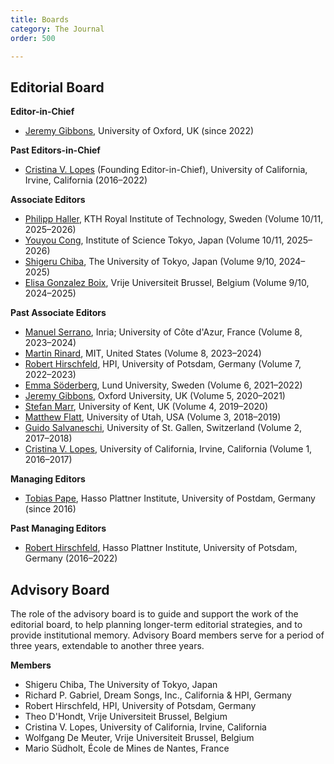 ```yaml
---
title: Boards
category: The Journal
order: 500

---
```

## Editorial Board

**Editor-in-Chief**

* [Jeremy Gibbons](https://www.cs.ox.ac.uk/people/jeremy.gibbons/), University of Oxford, UK (since 2022)

**Past Editors-in-Chief**

* [Cristina V. Lopes](http://www.ics.uci.edu/~lopes) (Founding Editor-in-Chief), University of California, Irvine, California (2016–2022)

**Associate Editors**

* [Philipp Haller](https://people.kth.se/~phaller/), KTH Royal Institute of Technology, Sweden (Volume 10/11, 2025–2026)
* [Youyou Cong](https://prg.is.titech.ac.jp/people/cong/), Institute of Science Tokyo, Japan (Volume 10/11, 2025–2026)
* [Shigeru Chiba](https://www.csg.ci.i.u-tokyo.ac.jp/en/), The University of Tokyo, Japan (Volume 9/10, 2024–2025)
* [Elisa Gonzalez Boix](https://soft.vub.ac.be/disco/elisa/), Vrije Universiteit Brussel, Belgium (Volume 9/10, 2024–2025)

**Past Associate Editors**

* [Manuel Serrano](http://www-sop.inria.fr/members/Manuel.Serrano/), Inria; University of Côte d'Azur, France (Volume 8, 2023–2024)
* [Martin Rinard](https://people.csail.mit.edu/rinard/), MIT, United States (Volume 8, 2023–2024)
* [Robert Hirschfeld](https://www.hpi.uni-potsdam.de/swa/people/hirschfeld/), HPI, University of Potsdam, Germany (Volume 7, 2022–2023)
* [Emma Söderberg](https://cs.lth.se/emma-soderberg/), Lund University, Sweden (Volume 6, 2021–2022)
* [Jeremy Gibbons](http://www.cs.ox.ac.uk/jeremy.gibbons/), Oxford University, UK (Volume 5, 2020–2021)
* [Stefan Marr](https://www.cs.kent.ac.uk/people/staff/sm951/), University of Kent, UK (Volume 4, 2019–2020)
* [Matthew Flatt](https://www.cs.utah.edu/~mflatt/), University of Utah, USA (Volume 3, 2018–2019)
* [Guido Salvaneschi](http://www.guidosalvaneschi.com/wp/), University of St. Gallen, Switzerland (Volume 2, 2017–2018)
* [Cristina V. Lopes](http://www.ics.uci.edu/~lopes), University of California, Irvine, California (Volume 1, 2016–2017)

**Managing Editors**

* [Tobias Pape](https://www.hpi.uni-potsdam.de/swa/people/pape/), Hasso Plattner Institute, University of Postdam, Germany (since 2016)

**Past Managing Editors**

* [Robert Hirschfeld](https://www.hpi.uni-potsdam.de/swa/people/hirschfeld/), Hasso Plattner Institute, University of Potsdam, Germany (2016–2022)

## Advisory Board
The role of the advisory board is to guide and support the work of the editorial board, to help planning longer-term editorial strategies, and to provide institutional memory. Advisory Board members serve for a period of three years, extendable to another three years.

**Members**

* Shigeru Chiba, The University of Tokyo, Japan
* Richard P. Gabriel, Dream Songs, Inc., California & HPI, Germany
* Robert Hirschfeld, HPI, University of Potsdam, Germany
* Theo D'Hondt, Vrije Universiteit Brussel, Belgium
* Cristina V. Lopes, University of California, Irvine, California
* Wolfgang De Meuter, Vrije Universiteit Brussel, Belgium
* Mario Südholt, École de Mines de Nantes, France
